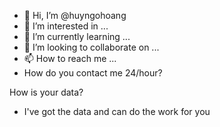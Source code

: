 - 👋 Hi, I’m @huyngohoang
- 👀 I’m interested in ...
- 🌱 I’m currently learning ...
- 💞️ I’m looking to collaborate on ...
- 📫 How to reach me ...
-    How do you contact me 24/hour?
<!---You can contact me through my profile
huyngohoang/huyngohoang is a ✨ special ✨ repository because its `README.md` (this file) appears on your GitHub profile.
You can click the Preview link to take a look at your changes.
---> How is your data?
- I've got the data and can do the work for you
